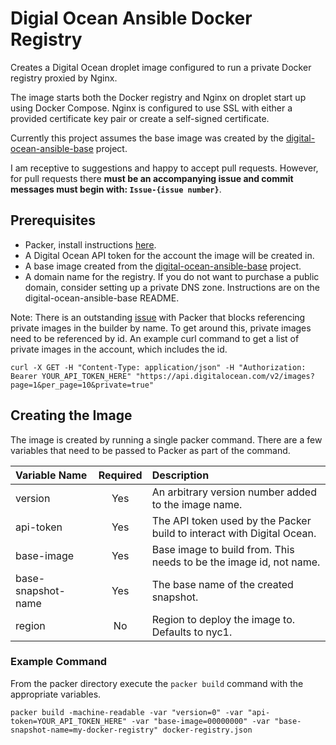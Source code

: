 # Digial Ocean Ansible Docker Registry
Creates a Digital Ocean droplet image configured to run a private Docker registry proxied by Nginx.

The image starts both the Docker registry and Nginx on droplet start up using Docker Compose. Nginx is configured to use SSL with either a provided certificate key pair or create a self-signed certificate.

Currently this project assumes the base image was created by the [digital-ocean-ansible-base](https://github.com/mjtieman/digital-ocean-ansible-base) project.

I am receptive to suggestions and happy to accept pull requests. However, for pull requests there **must be an accompanying issue and commit messages must begin with: ```Issue-{issue number}```**.

## Prerequisites
* Packer, install instructions [here](https://www.packer.io/intro/getting-started/setup.html).
* A Digital Ocean API token for the account the image will be created in.
* A base image created from the [digital-ocean-ansible-base](https://github.com/mjtieman/digital-ocean-ansible-base) project.
* A domain name for the registry. If you do not want to purchase a public domain, consider setting up a private DNS zone. Instructions are on the digital-ocean-ansible-base README.

Note: There is an outstanding [issue](https://github.com/mitchellh/packer/issues/3252) with Packer that blocks referencing private images in the builder by name. To get around this, private images need to be referenced by id. An example curl command to get a list of private images in the account, which includes the id.

```
curl -X GET -H "Content-Type: application/json" -H "Authorization: Bearer YOUR_API_TOKEN_HERE" "https://api.digitalocean.com/v2/images?page=1&per_page=10&private=true"
```

## Creating the Image
The image is created by running a single packer command. There are a few variables that need to be passed to Packer as part of the command.

|Variable Name|Required|Description|
|:------------|:------:|:----------|
|version|Yes|An arbitrary version number added to the image name.|
|api-token|Yes|The API token used by the Packer build to interact with Digital Ocean.|
|base-image|Yes|Base image to build from. This needs to be the image id, not name.|
|base-snapshot-name|Yes|The base name of the created snapshot.|
|region|No|Region to deploy the image to. Defaults to nyc1.|

### Example Command
From the packer directory execute the ```packer build``` command with the appropriate variables.
```
packer build -machine-readable -var "version=0" -var "api-token=YOUR_API_TOKEN_HERE" -var "base-image=00000000" -var "base-snapshot-name=my-docker-registry" docker-registry.json
```
